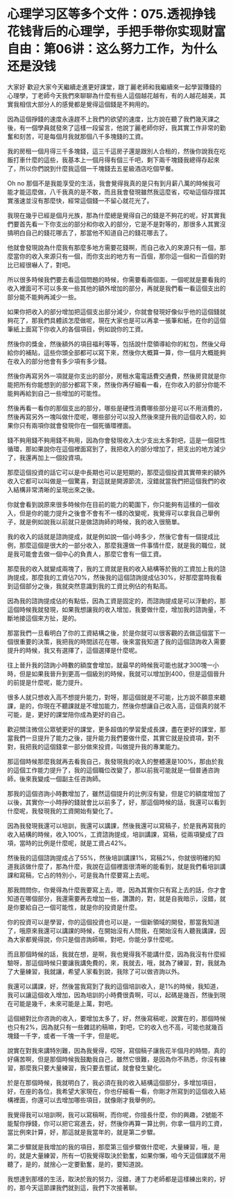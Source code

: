 # 心理学习区等多个文件：075.透视挣钱花钱背后的心理学，手把手带你实现财富自由：第06讲：这么努力工作，为什么还是没钱

大家好 歡迎大家今天繼續走進更好課堂，跟丁麗老師和我繼續來一起學習賺錢的心理學，丁老師今天我們來聊聊為什麼有些人這個越花越有，有的人越花越美，其實我相信大部分人的感覺都是覺得這個錢是不夠用的。

因為這個掙錢的速度永遠趕不上我們的欲望的速度，比方說在聽了我們幾天課之後，有一個學員就發來了這樣一段留言，他說丁麗老師你好，我其實工作非常的勤奮和刻苦，可是每個月我就那個八千多塊錢的工資。

我的房租一個月得三千多塊錢，這三千這房子還是跟別人合租的，然後你說我在吃飯打車什麼的這些，我基本上一個月得有個三千吧，剩下兩千塊錢我總得存起來了，所以你們說到什麼我這個一千塊錢去五星級酒店吃個早餐。

Oh no 那個不是我能享受的生活，我會覺得我真的是只有到月薪八萬的時候我可能才能這麼做，八千我真的是不敢，而且我會發現雖然我這麼省，哎呦這個存摺其實漲速並沒有那麼快，經常這個錢一不留心就花光了。

我現在幾乎已經是個月光族，那為什麼總是覺得自己的錢是不夠花的呢，好其實我們要首先看一下你支出的部分和你收入的部分，它是不是對等的，那很多人其實沒搞明白自己的錢花哪去了，那當他不知道自己的錢花哪去了。

他就會發現說為什麼我有那麼多地方需要花錢啊，而自己收入的來源只有一個，那麼當你的收入來源只有一個，而你支出的地方有一百個，那你這一個和一百個的對比已經很嚇人了，對吧。

所以很多時候我們要去看這個問題的時候，你需要看兩個面，一個呢就是要看我的收入裡面可不可以多來一些其他的額外增加的部分，再就是我們看一看這個支出的部分能不能夠再減少一些。

如果你把收入的部分增加把這個支出部分減少，你就會發現好像似乎他的這個錢就夠花了，那我們具體該怎麼做呢，現在大家也是可以再拿一張筆和紙，在你的這個筆紙上面寫下你收入的各個項目，例如說你的工資。

然後你的獎金，然後額外的項目福利等等，包括說什麼領導給你的紅包，然後父母給你的補貼，這些你頭全部都可以寫下來，然後你大概算一算，你一個月大概能夠在收入的部分他會有多少項有多少錢。

然後你再寫另外一項就是你支出的部分，房租水電電話費交通費，然後房貸就是你能把所有你能想到的部分都寫下來，然後你再仔細看一看，在你收入的部分你能不能夠再給到自己一些增加的可能性。

然後再看一看你的那個支出的部分，哪些是硬性消費哪些部分是可以不用消費的，然後再寫另外一塊叫做什麼呢，哪些部分可以投入然後來提升我的這個收入的，如果你只有兩項你就會發現你在一個死循環裡面。

錢不夠用錢不夠用錢不夠用，因為你會發現收入太少支出太多對吧，這是一個惡性循環，那如果說你在這個裡面寫到了，我把收入的部分增加了，把支出的地方減少了，我還再加上一個投資項。

那麼這個投資的話它可以是中長期也可以是短期的，那麼這個投資其實帶來的額外收入它都可以叫做是一個驚喜，對這就是開源節流，沒錯就當我們把這個我們的收入結構非常清晰的呈現出來之後。

你就會看到說原來很多時候你在目前的能力的範圍下，你只能夠有這樣的一個收入，但是你的能力提升之後會不會有不一樣的改變呢，我覺得可以拿我自己舉例子，就是例如說我以前就只是做諮詢師的時候，我的收入很簡單。

我的收入的話就是諮詢提成，就是例如說一個小時多少，然後它會有一個提成比例，那麼這個是很大的一部分收入，那麼我還做一件事情什麼，就是我的職位，就是我可能會去做一個中心的負責人，那麼它會有一個工資。

那麼我的收入就變成兩塊了，我的工資就是我的收入結構等於我的工資加上我的諮詢提成，那麼我的工資佔70%，然後我的這個諮詢提成佔30%，好那麼當時我看到這個部分之後，我就突然意識到我的工資比例佔的有點高。

因為我的諮詢提成佔的有點低，因為工資是固定的，而諮詢提成是可以浮動的，那這個時候我就發現，如果我想讓我的收入增加，我要做什麼，增加我的諮詢量，不斷地接這個來方扯，是的。

那當我們一旦看明白了你的工資結構之後，於是你就可以很客觀的去做這個當下一個很重要的決策，我把我的時間該花在哪，後來當我知道了我的這個諮詢收入需要提升的時候，我又有選擇了，這個選擇是什麼呢。

往上晉升我的諮詢小時數的額度會增加，就最早的時候我可能也就才300塊一小時，但是如果我晉升到更高一個級別的時候，我就可以增加到400，但是這個晉升的前提是什麼呢，能力提升。

很多人就只想收入高不想提升能力，對呀，那這個就是不可能，比方說不願意來聽課，是的，你現在不聽課就是不增加能力，然後你想讓自己收入高，這個真的就不可能，是，更好的課堂陪你成為更好的自己。

歡迎關注微信公眾號更好的課堂，更多超值的學習愛成長課，盡在更好的課堂，那當我們一旦提升了能力之後，提升能力我們要做什麼，其實它就是投資項，對不對，我把我的這個錢拿一部分做來投資，叫做提升我的專業能力。

那這個時候那麼我就再去看我自己，我發現我的收入的整體還是100%，那由於我的這個工作能力提升了，我的這個職位改變了，那以前我可能就是一個普通咨詢師，後來我變成一個副主任咨詢師。

那我的這個咨詢小時數增加了，雖然這個提升的比例沒有變，但是它的額度增加了以後，其實你一小時掙的錢就會比以前多了，好，那這個時候的話，我還可以看到什麼呢，我發現我的工資開始有變化了。

因為我發現我還可以培訓，我還可以講課，然後我還可以寫稿子，於是我再寫我的收入結構的時候，收入100%，工資諮詢提成，培訓講課，寫稿，從兩項變成了四項，當時的比例是什麼呢，就是工資占42%。

然後我的這個諮詢提成占了55%，然後培訓講課1%，寫稿2%，你就很明確的知道我該做什麼了，那為什麼，我說在這個裡面很清晰的能看到，就是我們看培訓講課和寫稿，它占的特別小，可是我為什麼要寫上去呢。

那我問問你，你覺得為什麼我要寫上去，嗯，因為其實你只有寫上去的話，你才會知道在哪個部分，我還需要再去增加一些，讚讚的，對，就是自我暗示，沒錯，就是你要給自己一個可能性，就是你的投資是什麼。

你的投資可以是學習，你的這個投資也可以是，一個新領域的開發，那當我知道了，哦原來我還可以講課的時候，在開始沒有人問我，在開始沒有人聽我講課，因為大家都覺得說，你只是個咨詢師嘛，對吧，你能分享什麼呢。

而且那個時候的話，我就在想，是啊，我也覺得我不能講什麼，因為我沒有什麼經驗呀，那這個時候只要讓我講免費的，來，我就去，哦，就為了練習，對，我就為了大量練習，我就讓，希望人家看到說，我除了可以做咨詢以外。

我還可以講課，好，然後當我寫到了我的這個培訓收入，是1%的時候，我知道，我可以讓這個收入增加，因為培訓的小時費很貴啊，可以，起碼是幾百，然後到現在可能是幾千，未來可能是上萬，對吧。

這個絕對比你咨詢的收入，要增加太多了，好，然後寫稿呢，說實在的，那個時候也只有2%，因為就只有一些雜誌約稿嘛，對吧，它的收入也不高，可能也就幾百塊錢一千字，或者一千塊一千字，但是呢。

說實在對我來講特別難，因為我覺得，哎呀，寫個稿子讓我花半個月的時間，真的好痛苦啊，但是那個時候我鼓勵我自己，雖然它很難，是因為你不熟悉，你沒有練習，那麼我只要大量練習，我只要去嘗試，就會發生變化。

於是在那個時候，我就明白了，我必須在我的收入結構這個部分，多增加項目，好，在座的各位，我希望大家現在，你也仔細看一看，你剛才所寫到的這個收入結構裡面，你還可以去增加哪些項目，就像剛才我舉例的。

我覺得我可以培訓啊，我可以寫稿啊，而你呢，你擅長什麼，你的興趣，2號能不能幫你掙錢，你可以把它寫進去，好，然後你再算一算比例，你拿一個月的工資，當比例來計算，好，那這就是我當年的，就是第二步驟。

第二步驟就是我增加的我的項目，那麼第三個步驟做什麼呢，大量練習，哦，是的，就是大量練習，所有一切我覺得取決於勤奮，如果你懶，咱今天這個課就不用聽了，是的，就捨心一定要勤奮，是的，要知道說。

我想達到那樣的生活，取決於我的努力，沒錯，連丁力老師都是這樣練出來的，好的，那今天這節課我們就到這，我們下次接著聊。
